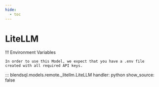 ```yaml
---
hide:
  - toc
---
```

# LiteLLM

!!! Environment Variables

    In order to use this Model, we expect that you have a .env file created with all required API keys.

::: blendsql.models.remote._litellm.LiteLLM
    handler: python
    show_source: false
